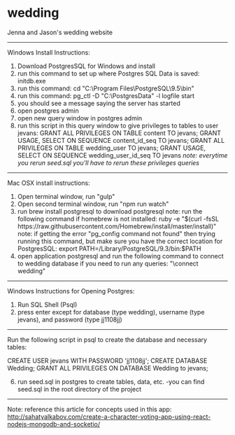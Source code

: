 # wedding

Jenna and Jason's wedding website

------------------------------------------------------------------------------------------------

Windows Install Instructions:

1) Download PostgresSQL for Windows and install
2) run this command to set up where Postgres SQL Data is saved:
		initdb.exe <directory for postgres data>
3) run this command:
		cd "C:\Program Files\PostgreSQL\9.5\bin"
4) run this command:
		pg_ctl -D "C:\PostgresData" -l logfile start
5) you should see a message saying the server has started
6) open postgres admin
7) open new query window in postgres admin
8) run this script in this query window to give privileges to tables to user jevans:
		GRANT ALL PRIVILEGES ON TABLE content TO jevans;
		GRANT USAGE, SELECT ON SEQUENCE content_id_seq TO jevans;
		GRANT ALL PRIVILEGES ON TABLE wedding_user TO jevans;
		GRANT USAGE, SELECT ON SEQUENCE wedding_user_id_seq TO jevans
		*note: everytime you rerun seed.sql you'll have to rerun these privileges queries*

------------------------------------------------------------------------------------------------

Mac OSX install instructions:

1) Open terminal window, run "gulp"
2) Open second terminal window, run "npm run watch"
3) run brew install postgresql to download postgresql
	note: run the following command if homebrew is not installed:
		ruby -e "$(curl -fsSL https://raw.githubusercontent.com/Homebrew/install/master/install)"
	note: if getting the error "pg_config command not found" then trying running this command, but make sure you have the correct location for PostgresSQL:
		export PATH=/Library/PostgreSQL/9.3/bin:$PATH
4) open application postgresql and run the following command to connect to wedding database if you need to run any queries:
	"\connect wedding"

------------------------------------------------------------------------------------------------

Windows Instructions for Opening Postgres:

1) Run SQL Shell (Psql)
2) press enter except for database (type wedding), username (type jevans), and password (type jj1108jj)

------------------------------------------------------------------------------------------------

Run the following script in psql to create the database and necessary tables:

CREATE USER jevans WITH PASSWORD 'jj1108jj';
CREATE DATABASE Wedding;
GRANT ALL PRIVILEGES ON DATABASE Wedding to jevans;

6) run seed.sql in postgres to create tables, data, etc.
	-you can find seed.sql in the root directory of the project




-------------------------------------------------------------------------------------------------------------------

Note: reference this article for concepts used in this app:
http://sahatyalkabov.com/create-a-character-voting-app-using-react-nodejs-mongodb-and-socketio/
